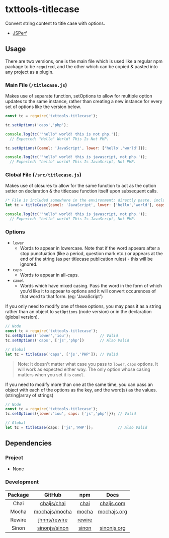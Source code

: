 # txttools-titlecase

Convert string content to title case with options.

 - [JSPerf](https://jsperf.com/txttools-titlecase3)

## Usage

There are two versions, one is the main file which is used like a regular npm package to be `require`d, and the other which can be copied & pasted into any project as a plugin.

### Main File (`/titlecase.js`)

Makes use of separate function, setOptions to allow for multiple option updates to the same instance, rather than creating a new instance for every set of options like the version below.

```javascript
const tc = require('txttools-titlecase');

tc.setOptions('caps','php');

console.log(tc('"hello" world! this is not php.'));
  // Expected: "Hello" World! This Is Not PHP.

tc.setOptions({camel: 'JavaScript', lower: ['hello','world']});

console.log(tc('"hello" world! this is javascript, not php.'));
  // Expected: "hello" world! This Is JavaScript, Not PHP.
```

### Global File (`/src/titlecase.js`)

Makes use of closures to allow for the same function to act as the option setter on declaration & the titlecase function itself upon subsequent calls.

```javascript
/* File is included somewhere in the environment; directly paste, included in html, etc... */
let tc = titleCase({camel: 'JavaScript', lower: ['hello','world'], caps: 'php'});

console.log(tc('"hello" world! this is javascript, not php.'));
  // Expected: "hello" world! This Is JavaScript, Not PHP.
```

### Options

- `lower`
  - Words to appear in lowercase. Note that if the word appears after a stop punctuation (like a period, question mark etc.) or appears at the end of the string (as per titlecase publication rules) - this will be ignored.
- `caps`
  - Words to appear in all-caps.
- `camel`
  - Words which have mixed casing. Pass the word in the form of which you'd like it to appear to options and it will convert occurences of that word to that form. (eg: 'JavaScript')

If you only need to modify one of these options, you may pass it as a string rather than an object to `setOptions` (node version) or in the declaration (global version).

```javascript
// Node
const tc = require('txttools-titlecase');
tc.setOptions('lower','iou');             // Valid
tc.setOptions('caps', ['js','php'])       // Also Valid

// Global
let tc = titleCase('caps', ['js','PHP']); // Valid
```

> Note: It doesn't matter what case you pass to `lower`, `caps` options. It will work as expected either way. The only option whose casing matters when you set it is `camel`.

If you need to modify more than one at the same time, you can pass an object with each of the options as the key, and the word(s) as the values. (string|array of strings)

```javascript
// Node
const tc = require('txttools-titlecase');
tc.setOptions({lower:'iou', caps: ['js','php']}); // Valid

// Global
let tc = titleCase(caps: ['js','PHP']);           // Also Valid
```

## Dependencies

### Project

- None

### Development

| Package |                       GitHub                      |                       npm                      |                 Docs                |
|:-------:|:-------------------------------------------------:|:----------------------------------------------:|:-----------------------------------:|
|   Chai  |   [chaijs/chai](https://github.com/chaijs/chai)   |   [chai](https://www.npmjs.com/package/chai)   |   [chaijs.com](http://chaijs.com/)  |
|  Mocha  | [mochajs/mocha](https://github.com/mochajs/mocha) |  [mocha](https://www.npmjs.com/package/mocha)  | [mochajs.org](https://mochajs.org/) |
|  Rewire |  [jhnns/rewire](https://github.com/jhnns/rewire)  | [rewire](https://www.npmjs.com/package/rewire) |                                     |
|  Sinon  | [sinonjs/sinon](https://github.com/sinonjs/sinon) |  [sinon](https://www.npmjs.com/package/sinon)  |  [sinonjs.org](http://sinonjs.org/) |
